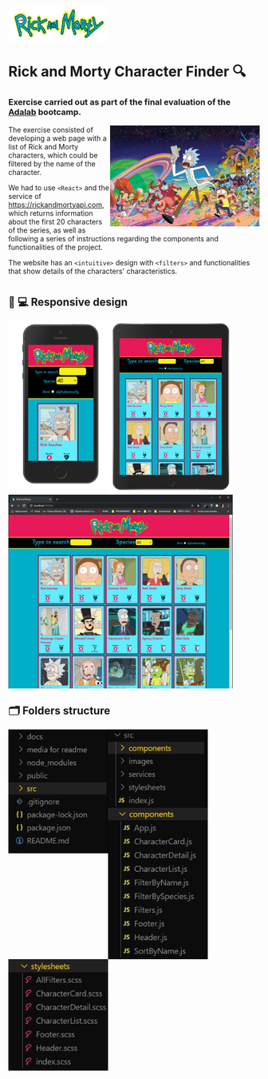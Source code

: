 <img align="center" src="https://github.com/Adalab/modulo-3-evaluacion-final-cvcastano/blob/master/src/images/logo.png" width="200"> 

# Rick and Morty Character Finder  :mag:

### Exercise carried out as part of the final evaluation of the [Adalab](https://adalab.es/) bootcamp.   


<img align="right" src="https://github.com/Adalab/modulo-3-evaluacion-final-cvcastano/blob/master/media%20for%20readme/pic.jpg" width="300">

The exercise consisted of developing a web page with a list of Rick and Morty characters, which could be filtered by the name of the character.  


We had to use `<React>` and the service of https://rickandmortyapi.com, which returns information about the first 20 characters of the series, as well as following a series of instructions regarding the components and functionalities of the project. 

The website has an `<intuitive>` design with `<filters>` and functionalities that show details of the characters' characteristics.
#

## :iphone: :computer: Responsive design 
<img align="left" src="https://github.com/Adalab/modulo-3-evaluacion-final-cvcastano/blob/master/media%20for%20readme/mobile.png" width="200"> 
<img align="left" src="https://github.com/Adalab/modulo-3-evaluacion-final-cvcastano/blob/master/media%20for%20readme/tablet.png" width="250"> 
<img align="center" src="https://github.com/Adalab/modulo-3-evaluacion-final-cvcastano/blob/master/media%20for%20readme/desktop.jpg" width="450"> 

## :card_index_dividers: Folders structure 

<img align="left" src="https://github.com/Adalab/modulo-3-evaluacion-final-cvcastano/blob/master/media%20for%20readme/folders.jpg" width="200"> 

<img align="left" src="https://github.com/Adalab/modulo-3-evaluacion-final-cvcastano/blob/master/media%20for%20readme/src.jpg" width="200"> 

<img align="left" src="https://github.com/Adalab/modulo-3-evaluacion-final-cvcastano/blob/master/media%20for%20readme/components.jpg" width="200"> 

<img align="center" src="https://github.com/Adalab/modulo-3-evaluacion-final-cvcastano/blob/master/media%20for%20readme/stylesheets.jpg" width="200"> 
